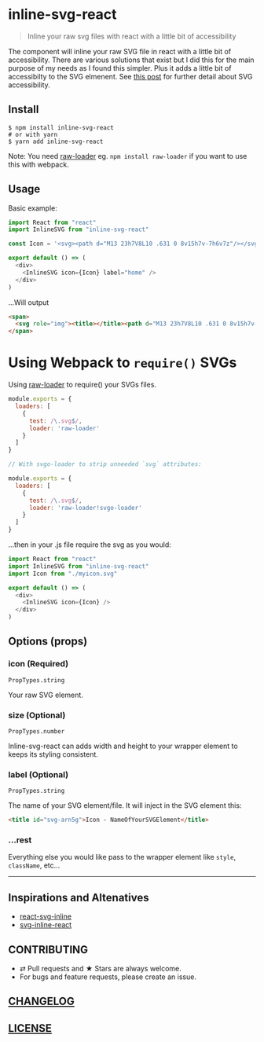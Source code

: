 # inline-svg-react

> Inline your raw svg files with react with a little bit of accessibility

The component will inline your raw SVG file in react with a little bit of accessibility. There are various 
solutions that exist but I did this for the main purpose of my needs as I found this simpler. Plus it adds a little bit of accessibilty to the SVG elmenent. See [this post](https://css-tricks.com/accessible-svgs/#article-header-id-6) for further detail about SVG accessibility.

## Install

```console
$ npm install inline-svg-react
# or with yarn
$ yarn add inline-svg-react
```

Note: You need [raw-loader](https://github.com/webpack-contrib/raw-loader) eg. `npm install raw-loader` if you want to use this with webpack.

## Usage

Basic example:

```js
import React from "react"
import InlineSVG from "inline-svg-react"

const Icon = '<svg><path d="M13 23h7V8L10 .631 0 8v15h7v-7h6v7z"/></svg>'

export default () => (
  <div>
    <InlineSVG icon={Icon} label="home" />
  </div>
)
```
...Will output

```html
<span>
  <svg role="img"><title></title><path d="M13 23h7V8L10 .631 0 8v15h7v-7h6v7z"/></svg>
</span>
```

# Using Webpack to `require()` SVGs

Using [raw-loader](https://github.com/webpack-contrib/raw-loader) to require() your SVGs files.

```js
module.exports = {
  loaders: [
    {
      test: /\.svg$/,
      loader: 'raw-loader'
    }
  ]
}

// With svgo-loader to strip unneeded `svg` attributes:

module.exports = {
  loaders: [
    {
      test: /\.svg$/,
      loader: 'raw-loader!svgo-loader'
    }
  ]
}

```

...then in your .js file require the svg as you would:

```js
import React from "react"
import InlineSVG from "inline-svg-react"
import Icon from "./myicon.svg"

export default () => (
  <div>
    <InlineSVG icon={Icon} />
  </div>
)
```

## Options (props)

### icon (Required)

``PropTypes.string``

Your raw SVG element.

### size (Optional)

``PropTypes.number``

Inline-svg-react can adds width and height to your wrapper element to keeps its styling consistent.

### label (Optional)

``PropTypes.string``

The name of your SVG element/file. It will inject in the SVG element this:

```html
<title id="svg-arn5g">Icon - NameOfYourSVGElement</title>
```

### ...rest

Everything else you would like pass to the wrapper element like ``style``, ``className``, etc...

---

## Inspirations and Altenatives

- [react-svg-inline](https://github.com/MoOx/react-svg-inline)
- [svg-inline-react](https://github.com/sairion/svg-inline-react)

## CONTRIBUTING

* ⇄ Pull requests and ★ Stars are always welcome.
* For bugs and feature requests, please create an issue.

## [CHANGELOG](CHANGELOG.md)

## [LICENSE](LICENSE)